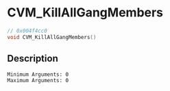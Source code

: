 # CVM_KillAllGangMembers
```c
// 0x004f4cc0
void CVM_KillAllGangMembers()
```
## Description
```
Minimum Arguments: 0
Maximum Arguments: 0
```
